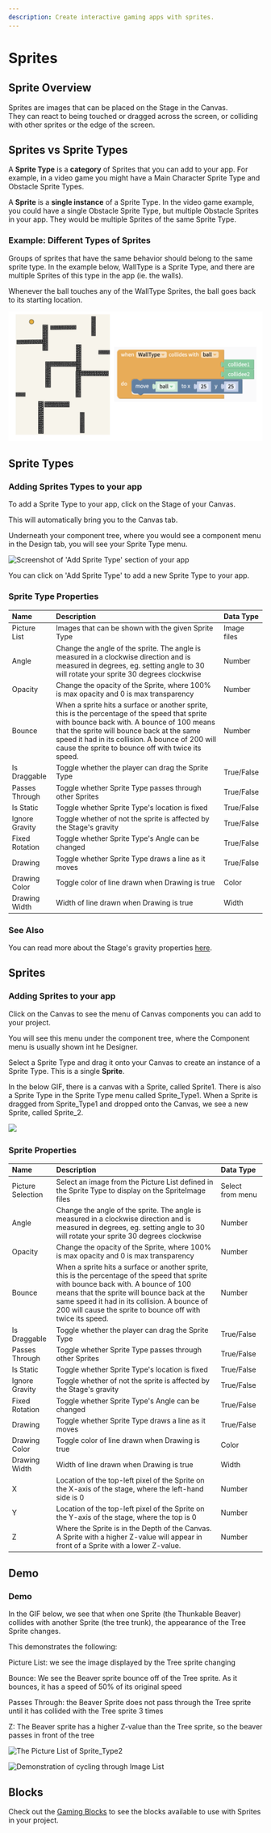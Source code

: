```yaml
---
description: Create interactive gaming apps with sprites.
---
```


# Sprites

## Sprite Overview

Sprites are images that can be placed on the Stage in the Canvas.   
They can react to being touched or dragged across the screen, or colliding with other sprites or the edge of the screen.

## Sprites vs Sprite Types

A **Sprite Type** is a **category** of Sprites that you can add to your app. For example, in a video game you might have a Main Character Sprite Type and Obstacle Sprite Types. 

A **Sprite** is a **single instance** of a Sprite Type. In the video game example, you could have a single Obstacle Sprite Type, but multiple Obstacle Sprites in your app. They would be multiple Sprites of the same Sprite Type.

### Example: Different Types of Sprites

Groups of sprites that have the same behavior should belong to the same sprite type. In the example below, WallType is a Sprite Type, and there are multiple Sprites of this type in the app \(ie. the walls\). 

Whenever the ball touches any of the WallType Sprites, the ball goes back to its starting location.

![](.gitbook/assets/screen-shot-2019-09-09-at-7.47.21-am.png)

## Sprite Types

### Adding Sprites Types to your app

To add a Sprite Type to your app, click on the Stage of your Canvas. 

This will automatically bring you to the Canvas tab. 

Underneath your component tree, where you would see a component menu in the Design tab, you will see your Sprite Type menu.

![Screenshot of &apos;Add Sprite Type&apos; section of your app](.gitbook/assets/spritetypescreenshot.png)

You can click on 'Add Sprite Type' to add a new Sprite Type to your app.

### Sprite Type Properties

| Name | Description | Data Type |
| :--- | :--- | :--- |
| Picture List | Images that can be shown with the given Sprite Type | Image files |
| Angle | Change the angle of the sprite. The angle is measured in a clockwise direction and is measured in degrees, eg. setting angle to 30 will rotate your sprite 30 degrees clockwise | Number |
| Opacity | Change the opacity of the Sprite, where 100% is max opacity and 0 is max transparency | Number |
| Bounce | When a sprite hits a surface or another sprite, this is the percentage of the speed that sprite with bounce back with. A bounce of 100 means that the sprite will bounce back at the same speed it had in its collision. A bounce of 200 will cause the sprite to bounce off with twice its speed. | Number |
| Is Draggable | Toggle whether the player can drag the Sprite Type | True/False |
| Passes Through | Toggle whether Sprite Type passes through other Sprites | True/False |
| Is Static | Toggle whether Sprite Type's location is fixed | True/False |
| Ignore Gravity | Toggle whether of not the sprite is affected by the Stage's gravity | True/False |
| Fixed Rotation | Toggle whether Sprite Type's Angle can be changed | True/False |
| Drawing | Toggle whether Sprite Type draws a line as it moves | True/False |
| Drawing Color | Toggle color of line drawn when Drawing is true | Color |
| Drawing Width | Width of line drawn when Drawing is true | Width |

### See Also

You can read more about the Stage's gravity properties [here](canvas.md#gravity).

## Sprites

### Adding Sprites to your app

Click on the Canvas to see the menu of Canvas components you can add to your project.

You will see this menu under the component tree, where the Component menu is usually shown int he Designer.

Select a Sprite Type and drag it onto your Canvas to create an instance of a Sprite Type. This is a single **Sprite**.

In the below GIF, there is a canvas with a Sprite, called Sprite1. There is also a Sprite Type in the Sprite Type menu called Sprite\_Type1. When a Sprite is dragged from Sprite\_Type1 and dropped onto the Canvas, we see a new Sprite, called Sprite\_2.

![](.gitbook/assets/newsprite.gif)

### Sprite Properties

| Name | Description | Data Type |
| :--- | :--- | :--- |
| Picture Selection | Select an image from the Picture List defined in the Sprite Type to display on the SpriteImage files | Select from menu |
| Angle | Change the angle of the sprite. The angle is measured in a clockwise direction and is measured in degrees, eg. setting angle to 30 will rotate your sprite 30 degrees clockwise | Number |
| Opacity | Change the opacity of the Sprite, where 100% is max opacity and 0 is max transparency | Number |
| Bounce | When a sprite hits a surface or another sprite, this is the percentage of the speed that sprite with bounce back with. A bounce of 100 means that the sprite will bounce back at the same speed it had in its collision. A bounce of 200 will cause the sprite to bounce off with twice its speed. | Number |
| Is Draggable | Toggle whether the player can drag the Sprite Type | True/False |
| Passes Through | Toggle whether Sprite Type passes through other Sprites | True/False |
| Is Static | Toggle whether Sprite Type's location is fixed | True/False |
| Ignore Gravity | Toggle whether of not the sprite is affected by the Stage's gravity | True/False |
| Fixed Rotation | Toggle whether Sprite Type's Angle can be changed | True/False |
| Drawing | Toggle whether Sprite Type draws a line as it moves | True/False |
| Drawing Color | Toggle color of line drawn when Drawing is true | Color |
| Drawing Width | Width of line drawn when Drawing is true | Width |
| X | Location of the top-left pixel of the Sprite on the X-axis of the stage, where the left-hand side is 0 | Number |
| Y | Location of the top-left pixel of the Sprite on the Y-axis of the stage, where the top is 0 | Number |
| Z | Where the Sprite is in the Depth of the Canvas. A Sprite with a higher Z-value will appear in front of a Sprite with a lower Z-value. | Number |

## Demo

### Demo

In the GIF below, we see that when one Sprite \(the Thunkable Beaver\) collides with another Sprite \(the tree trunk\), the appearance of the Tree Sprite changes.

This demonstrates the following:

Picture List: we see the image displayed by the Tree sprite changing

Bounce: We see the Beaver sprite bounce off of the Tree sprite. As it bounces, it has a speed of 50% of its original speed

Passes Through: the Beaver Sprite does not pass through the Tree sprite until it has collided with the Tree sprite 3 times

Z: The Beaver sprite has a higher Z-value than the Tree sprite, so the beaver passes in front of the tree



![The Picture List of Sprite\_Type2](.gitbook/assets/spritetype2.png)

![Demonstration of cycling through Image List](.gitbook/assets/imagelist.gif)

## Blocks

Check out the [Gaming Blocks](gaming-blocks.md) to see the blocks available to use with Sprites in your project.

